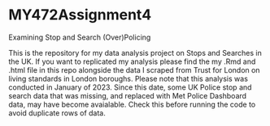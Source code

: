 # MY472Assignment4
Examining Stop and Search (Over)Policing

This is the repository for my data analysis project on Stops and Searches in the UK. If you want to replicated my analysis please find the my .Rmd and .html file in this repo alongside the data I scraped from Trust for London on living standards in London boroughs. Please note that this analysis was conducted in January of 2023. Since this date, some UK Police stop and search data that was missing, and replaced with Met Police Dashboard data, may have become avaialable. Check this before running the code to avoid duplicate rows of data.

